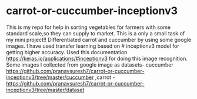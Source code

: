 # carrot-or-cuccumber-inceptionv3
This is my repo for help in sorting  vegetables for farmers with some standard scale,so they can supply to market.
This is a only a small task of my mini project!! Differentiated carrot and cuccumber by using some google images. 
I have used transfer learning based on # inceptionv3 model for getting higher accuracy.
Used this documentation https://keras.io/applications/#inceptionv3 for doing this image recognition.
Some images I collected from google image as datasets- cuccumber https://github.com/pranavsuresh7/carrot-or-cuccumber-inceptionv3/tree/master/cuccumber ,carrot -https://github.com/pranavsuresh7/carrot-or-cuccumber-inceptionv3/tree/master/dataset




